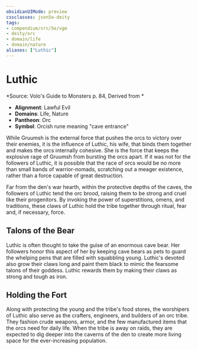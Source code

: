 ```yaml
---
obsidianUIMode: preview
cssclasses: json5e-deity
tags:
- compendium/src/5e/vgm
- deity/orc
- domain/life
- domain/nature
aliases: ["Luthic"]
---
```

# Luthic
*Source: Volo's Guide to Monsters p. 84, Derived from * 

- **Alignment**: Lawful Evil
- **Domains**: Life, Nature
- **Pantheon**: Orc
- **Symbol**: Orcish rune meaning "cave entrance"

While Gruumsh is the external force that pushes the orcs to victory over their enemies, it is the influence of Luthic, his wife, that binds them together and makes the orcs internally cohesive. She is the force that keeps the explosive rage of Gruumsh from bursting the orcs apart. If it was not for the followers of Luthic, it is possible that the race of orcs would be no more than small bands of warrior-nomads, scratching out a meager existence, rather than a force capable of great destruction.

Far from the den's war hearth, within the protective depths of the caves, the followers of Luthic tend the orc brood, raising them to be strong and cruel like their progenitors. By invoking the power of superstitions, omens, and traditions, these claws of Luthic hold the tribe together through ritual, fear and, if necessary, force.

## Talons of the Bear

Luthic is often thought to take the guise of an enormous cave bear. Her followers honor this aspect of her by keeping cave bears as pets to guard the whelping pens that are filled with squabbling young. Luthic's devoted also grow their claws long and paint them black to mimic the fearsome talons of their goddess. Luthic rewards them by making their claws as strong and tough as iron.

## Holding the Fort

Along with protecting the young and the tribe's food stores, the worshipers of Luthic also serve as the crafters, engineers, and builders of an orc tribe. They fashion crude weapons, armor, and the few manufactured items that the orcs need for daily life. When the tribe is away on raids, they are expected to dig deeper into the caverns of the den to create more living space for the ever-increasing population.